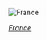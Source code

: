 
![France](https://www.gstatic.com/prettyearth/assets/full/2343.jpg)

*[France](https://www.google.com/maps/@43.210144,5.422626,18z/data=!3m1!1e3)*
